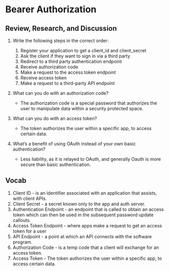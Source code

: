 # Bearer Authorization

## Review, Research, and Discussion
1. Write the following steps in the correct order:
    1. Register your application to get a client_id and client_secret  
    2. Ask the client if they want to sign in via a third party  
    3. Redirect to a third party authentication endpoint  
    4. Receive authorization code  
    5. Make a request to the access token endpoint  
    6. Receive access token  
    7. Make a request to a third-party API endpoint  

2. What can you do with an authorization code?
    - The authorization code is a special password that authorizes the user to manipulate data within a security protected space.  
3. What can you do with an access token?
    - The token authorizes the user within a specific app, to access certain data.  
4. What’s a benefit of using OAuth instead of your own basic authentication?
    - Less liability, as it is relayed to OAuth, and generally Oauth is more secure than basic authentication.  

## Vocab
1. Client ID - is an identifier associated with an application that assists, with client APIs.  
2. Client Secret - a secret known only to the app and auth server.  
3. Authentication Endpoint -  an endpoint that is called to obtain an access token which can then be used in the subsequent password update callouts.  
4. Access Token Endpoint - where apps make a request to get an access token for a user  
5. API Endpoint - a point at which an API connects with the software program.  
6. Authorization Code - is a temp code that a client will exchange for an access token.  
7. Access Token - The token authorizes the user within a specific app, to access certain data.  
